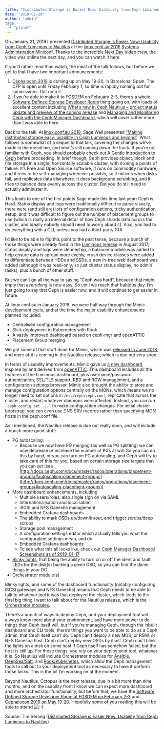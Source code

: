 ```yaml
---
title: "Distributed Storage is Easier Now: Usability from Ceph Luminous to Nautilus"
date: "2019-01-29"
author: "admin"
tags: 
  - "planet"
---
```


On January 21, 2019 I presented [Distributed Storage is Easier Now: Usability from Ceph Luminous to Nautilus](https://tserong.github.io/lca2019-ceph-usability/) at the [linux.conf.au 2019](https://lca2019.linux.org.au/) [Systems Administration Miniconf](http://sysadmin.miniconf.org/programme19.html). Thanks to the incredible [Next Day Video](http://www.nextdayvideo.com/) crew, the video was online the next day, and you can watch it here:

If you’d rather read than watch, the meat of the talk follows, but before we get to that I have two important announcements:

1. [Cephalocon 2019](https://ceph.com/cephalocon/barcelona-2019/) is coming up on May 19-20, in Barcelona, Spain. The CFP is open until Friday February 1, so time is rapidly running out for submissions. Get onto it.
2. If you’re able to make it to FOSDEM on February 2-3, there’s a whole [Software Defined Storage Developer Room](https://fosdem.org/2019/schedule/track/software_defined_storage/) thing going on, with loads of excellent content including [What’s new in Ceph Nautilus – project status update and preview of the coming release](https://fosdem.org/2019/schedule/event/ceph_project_status_update/) and [Managing and Monitoring Ceph with the Ceph Manager Dashboard](https://fosdem.org/2019/schedule/event/ceph_manager_dashboard/), which will cover rather more than I was able to here.

Back to the talk. At [linux.conf.au 2018](https://lca2018.linux.org.au/), Sage Weil presented [“Making distributed storage easy: usability in Ceph Luminous and beyond”](https://www.youtube.com/watch?v=GrStE7XSKFE). What follows is somewhat of a sequel to that talk, covering the changes we’ve made in the meantime, and what’s still coming down the track. If you’re not familiar with Ceph, you should probably check out [A Gentle Introduction to Ceph](/2016/02/a-gentle-introduction-to-ceph/) before proceeding. In brief though, Ceph provides object, block and file storage in a single, horizontally scalable cluster, with no single points of failure. It’s Free and Open Source software, it runs on commodity hardware, and it tries to be self-managing wherever possible, so it notices when disks fail, and replicates data elsewhere. It does background scrubbing, and it tries to balance data evenly across the cluster. But you do still need to actually administer it.

This leads to one of the first points Sage made this time last year: Ceph is Hard. Status display and logs were traditionally difficult to parse visually, there were (and still are) lots of configuration options, tricky authentication setup, and it was difficult to figure out the number of placement groups to use (which is really an internal detail of how Ceph shards data across the cluster, and ideally nobody should need to worry about it). Also, you had to do everything with a CLI, unless you had a third-party GUI.

I’d like to be able to flip this point to the past tense, because a bunch of those things were already fixed in the [Luminous release](http://ceph.com/releases/v12-2-0-luminous-released/) in August 2017; status display and logs were cleaned up, a balancer module was added to help ensure data is spread more evenly, crush device classes were added to differentiate between HDDs and SSDs, a new in-tree web dashboard was added (although it was read-only, so just cluster status display, no admin tasks), plus a bunch of other stuff.

But we can’t go all the way to saying “Ceph was hard”, because that might imply that _everything_ is now easy. So until we reach that frabjous day, I’m just going to say that Ceph is easier now, and it will continue to get easier in future.

At linux.conf.au in January 2018, we were half way through the Mimic development cycle, and at the time the major usability enhancements planned included:

- Centralised configuration management
- Slick deployment in Kubernetes with Rook
- A vastly improved dashboard based on ceph-mgr and openATTIC
- Placement Group merging

We got some of that stuff done for Mimic, which was [released in June 2018](https://ceph.com/releases/v13-2-0-mimic-released/), and more of it is coming in the Nautilus release, which is due out very soon.

In terms of usability improvements, Mimic gave us [a new dashboard](http://docs.ceph.com/docs/mimic/mgr/dashboard/#mgr-dashboard-overview), inspired by and derived from [openATTIC](https://www.openattic.org/). This dashboard includes all the features of the Luminous dashboard, plus username/password authentication, SSL/TLS support, RBD and RGW management, and a configuration settings browser. Mimic also brought the ability to store and manage configuration options centrally on the MONs, which means we no longer need to set options in `/etc/ceph/ceph.conf`, replicate that across the cluster, and restart whatever daemons were affected. Instead, you can run `` `ceph config set ...` `` to make configuration changes. For initial cluster bootstrap, you can even use DNS SRV records rather than specifying MON hosts in the ceph.conf file.

As I mentioned, the Nautilus release is due out really soon, and will include a bunch more good stuff:

- PG autoscaling:
    - Because we now have PG merging (as well as PG splitting) we can now decrease _or_ increase the number of PGs at will. So you can do this by hand, or you can turn on PG autoscaling, and Ceph will try to take care of this for you, based on certain storage size targets that you can set (see [http://docs.ceph.com/docs/master/rados/operations/placement-groups/#autoscaling-placement-groups](http://docs.ceph.com/docs/master/rados/operations/placement-groups/#autoscaling-placement-groups))
- More dashboard enhancements, including:
    - Multiple users/roles, also single sign on via SAML
    - Internationalisation and localisation
    - iSCSI and NFS Ganesha management
    - Embedded Grafana dashboards
    - The ability to mark OSDs up/down/in/out, and trigger scrubs/deep scrubs
    - Storage pool management
    - A configuration settings editor which actually tells you what the configuration settings mean, and do
    - Embedded Grafana dashboards
    - To see what this all looks like, check out [Ceph Manager Dashboard Screenshots as of 2019-01-17](https://www.openattic.org/posts/ceph-manager-dashboard-screenshots-as-of-2019-01-17/)
- [Blinky lights](https://pad.ceph.com/p/blinky-lights), that being the ability to turn on or off the ident and fault LEDs for the disk(s) backing a given OSD, so you can find the damn things in your DC.
- Orchestrator module(s)

Blinky lights, and some of the dashboard functionality (notably configuring iSCSI gateways and NFS Ganesha) means that Ceph needs to be able to talk to whatever tool it was that deployed the cluster, which leads to the final big thing I want to talk about for the Nautilus release, which is the [Orchestrator modules](http://docs.ceph.com/docs/master/mgr/orchestrator_modules/).

There’s a bunch of ways to deploy Ceph, and your deployment tool will always know more about your environment, and have more power to do things than Ceph itself will, but if you’re managing Ceph, through the inbuilt dashboard and CLI tools, there’s things you want to be able to do as a Ceph admin, that Ceph itself can’t do. Ceph can’t deploy a new MDS, or RGW, or NFS Ganesha host. Ceph can’t deploy new OSDs by itself. Ceph can’t blink the lights on a disk on some host if Ceph itself has somehow failed, but the host is still up. For these things, you rely on your deployment tool, whatever it is. So Nautilus will include Orchestrator modules for [Ansible](http://docs.ceph.com/docs/master/mgr/ansible/), [DeepSea/Salt](http://docs.ceph.com/docs/master/mgr/deepsea/), and [Rook/Kubernetes](http://docs.ceph.com/docs/master/mgr/rook/), which allow the Ceph management tools to call out to your deployment tool as necessary to have it perform those tasks. This is the bit I’m working on at the moment.

Beyond Nautilus, Octopus is the next release, due in a bit more than nine months, and on the usability front I know we can expect more dashboard and more orchestrator functionality, but before that, we have the [Software Defined Storage Developer Room at FOSDEM on February 2-3](https://fosdem.org/2019/schedule/track/software_defined_storage/) and [Cephalocon 2019 on May 19-20](https://ceph.com/cephalocon/barcelona-2019/). Hopefully some of you reading this will be able to attend ![:-)](http://ourobengr.com/wp-includes/images/smilies/icon_smile.gif)

Source: Tim Serong ([Distributed Storage is Easier Now: Usability from Ceph Luminous to Nautilus](http://ourobengr.com/2019/01/usability-from-ceph-luminous-to-nautilus/))
